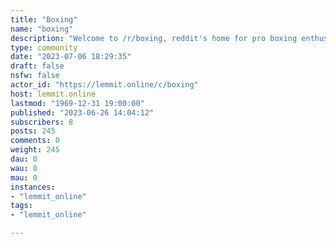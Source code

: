 ```yaml
---
title: "Boxing" 
name: "boxing"
description: "Welcome to /r/boxing, reddit's home for pro boxing enthusiasts! Please check out our rules and FAQs before posting:..."
type: community
date: "2023-07-06 18:29:35"
draft: false
nsfw: false
actor_id: "https://lemmit.online/c/boxing"
host: lemmit.online
lastmod: "1969-12-31 19:00:00"
published: "2023-06-26 14:04:12"
subscribers: 8
posts: 245
comments: 0
weight: 245
dau: 0
wau: 0
mau: 0
instances:
- "lemmit_online"
tags: 
- "lemmit_online"

---
```

